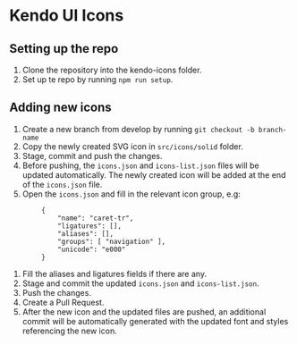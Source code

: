 # Kendo UI Icons

## Setting up the repo
1. Clone the repository into the kendo-icons folder.
1. Set up te repo by running `npm run setup`.

## Adding new icons

1. Create a new branch from develop by running `git checkout -b branch-name`
1. Copy the newly created SVG icon in `src/icons/solid` folder.
1. Stage, commit and push the changes.
1. Before pushing, the `icons.json` and `icons-list.json` files will be updated automatically. The newly created icon will be added at the end of the `icons.json` file.
1. Open the `icons.json` and fill in the relevant icon group, e.g:

```
        {
            "name": "caret-tr",
            "ligatures": [],
            "aliases": [],
            "groups": [ "navigation" ],
            "unicode": "e000"
        }
```

1. Fill the aliases and ligatures fields if there are any.
1. Stage and commit the updated `icons.json` and `icons-list.json`.
1. Push the changes.
1. Create a Pull Request.
1. After the new icon and the updated files are pushed, an additional commit will be automatically generated with the updated font and styles referencing the new icon.
